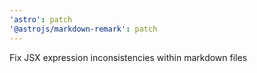 ```yaml
---
'astro': patch
'@astrojs/markdown-remark': patch
---
```


Fix JSX expression inconsistencies within markdown files
